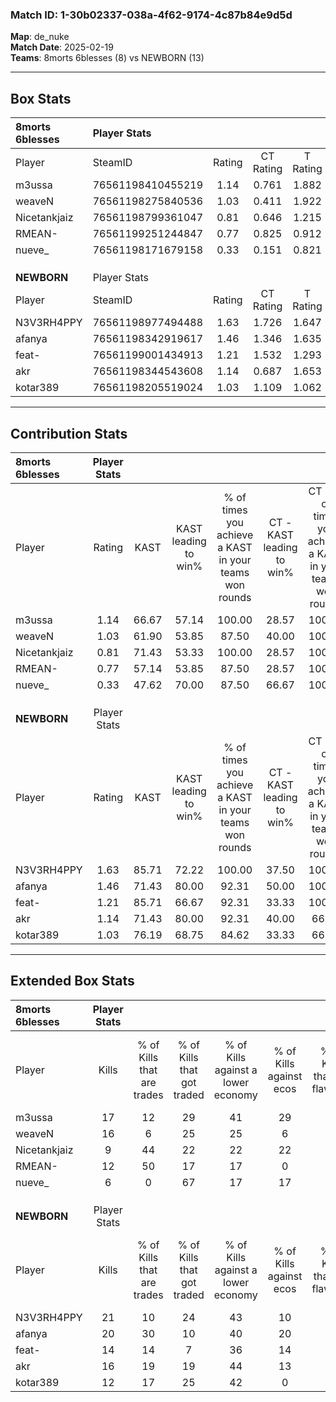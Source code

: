 ### Match ID: 1-30b02337-038a-4f62-9174-4c87b84e9d5d  
**Map**: de_nuke  
**Match Date**: 2025-02-19  
**Teams**: 8morts 6blesses (8) vs NEWBORN (13)  

---  

## Box Stats  

| **8morts 6blesses** | Player Stats      |        |           |          |       |       |       |         |        |      |     |
| :- | :- | :-: | :-: | :-: | :-: | :-: | :-: | :-: | :-: | :-: | :-: |
| Player              | SteamID           | Rating | CT Rating | T Rating | KAST  |  ADR  | Kills | Assists | Deaths | K/D  | HS% |
| m3ussa              | 76561198410455219 |  1.14  |   0.761   |  1.882   | 66.67 | 87.2  |  17   |    4    |   16   | 1.06 | 35  |
| weaveN              | 76561198275840536 |  1.03  |   0.411   |  1.922   | 61.90 | 76.7  |  16   |    4    |   16   | 1.00 | 62  |
| Nicetankjaiz        | 76561198799361047 |  0.81  |   0.646   |  1.215   | 71.43 | 69.1  |   9   |    9    |   16   | 0.56 | 66  |
| RMEAN-              | 76561199251244847 |  0.77  |   0.825   |  0.912   | 57.14 | 58.0  |  12   |    3    |   16   | 0.75 | 41  |
| nueve_              | 76561198171679158 |  0.33  |   0.151   |  0.821   | 47.62 | 52.3  |   6   |    2    |   20   | 0.30 | 83  |
|                     |                   |        |           |          |       |       |       |         |        |      |     |
|                     |                   |        |           |          |       |       |       |         |        |      |     |
|                     |                   |        |           |          |       |       |       |         |        |      |     |
| **NEWBORN**         | Player Stats      |        |           |          |       |       |       |         |        |      |     |
| Player              | SteamID           | Rating | CT Rating | T Rating | KAST  |  ADR  | Kills | Assists | Deaths | K/D  | HS% |
| N3V3RH4PPY          | 76561198977494488 |  1.63  |   1.726   |  1.647   | 85.71 | 115.2 |  21   |    3    |   12   | 1.75 | 61  |
| afanya              | 76561198342919617 |  1.46  |   1.346   |  1.635   | 71.43 | 104.5 |  20   |    5    |   12   | 1.67 | 65  |
| feat-               | 76561199001434913 |  1.21  |   1.532   |  1.293   | 85.71 | 72.7  |  14   |    4    |   12   | 1.17 | 57  |
| akr                 | 76561198344543608 |  1.14  |   0.687   |  1.653   | 71.43 | 72.6  |  16   |    4    |   14   | 1.14 | 56  |
| kotar389            | 76561198205519024 |  1.03  |   1.109   |  1.062   | 76.19 | 60.3  |  12   |    1    |   11   | 1.09 | 58  |
---  

## Contribution Stats  

| **8morts 6blesses** | Player Stats |       |                      |                                                        |                           |                                                             |                          |                                                            |
| :- | :-: | :-: | :-: | :-: | :-: | :-: | :-: | :-: |
| Player              |    Rating    | KAST  | KAST leading to win% | % of times you achieve a KAST in your teams won rounds | CT - KAST leading to win% | CT - % of times you achieve a KAST in your teams won rounds | T - KAST leading to win% | T - % of times you achieve a KAST in your teams won rounds |
| m3ussa              |     1.14     | 66.67 |        57.14         |                         100.00                         |           28.57           |                           100.00                            |          85.71           |                           100.00                           |
| weaveN              |     1.03     | 61.90 |        53.85         |                         87.50                          |           40.00           |                           100.00                            |          62.50           |                           83.33                            |
| Nicetankjaiz        |     0.81     | 71.43 |        53.33         |                         100.00                         |           28.57           |                           100.00                            |          75.00           |                           100.00                           |
| RMEAN-              |     0.77     | 57.14 |        53.85         |                         87.50                          |           28.57           |                           100.00                            |          83.33           |                           83.33                            |
| nueve_              |     0.33     | 47.62 |        70.00         |                         87.50                          |           66.67           |                           100.00                            |          71.43           |                           83.33                            |
|                     |              |       |                      |                                                        |                           |                                                             |                          |                                                            |
|                     |              |       |                      |                                                        |                           |                                                             |                          |                                                            |
|                     |              |       |                      |                                                        |                           |                                                             |                          |                                                            |
| **NEWBORN**         | Player Stats |       |                      |                                                        |                           |                                                             |                          |                                                            |
| Player              |    Rating    | KAST  | KAST leading to win% | % of times you achieve a KAST in your teams won rounds | CT - KAST leading to win% | CT - % of times you achieve a KAST in your teams won rounds | T - KAST leading to win% | T - % of times you achieve a KAST in your teams won rounds |
| N3V3RH4PPY          |     1.63     | 85.71 |        72.22         |                         100.00                         |           37.50           |                           100.00                            |          100.00          |                           100.00                           |
| afanya              |     1.46     | 71.43 |        80.00         |                         92.31                          |           50.00           |                           100.00                            |          100.00          |                           90.00                            |
| feat-               |     1.21     | 85.71 |        66.67         |                         92.31                          |           33.33           |                           100.00                            |          100.00          |                           90.00                            |
| akr                 |     1.14     | 71.43 |        80.00         |                         92.31                          |           40.00           |                            66.67                            |          100.00          |                           100.00                           |
| kotar389            |     1.03     | 76.19 |        68.75         |                         84.62                          |           33.33           |                            66.67                            |          90.00           |                           90.00                            |
---  

## Extended Box Stats  

| **8morts 6blesses** | Player Stats |                            |                            |                                    |                         |                              |                                 |        |                             |                                     |                          |                               |                            |
| :- | :-: | :-: | :-: | :-: | :-: | :-: | :-: | :-: | :-: | :-: | :-: | :-: | :-: |
| Player              |    Kills     | % of Kills that are trades | % of Kills that got traded | % of Kills against a lower economy | % of Kills against ecos | % of Kills that are flawless | % of Kills that are close duels | Deaths | % of Deaths that get traded | % of Deaths against a lower economy | % of Deaths against ecos | % of Deaths that are flawless | % of Deaths that are close |
| m3ussa              |      17      |             12             |             29             |                 41                 |           29            |              59              |                0                |   16   |             25              |                 19                  |            6             |              63               |             6              |
| weaveN              |      16      |             6              |             25             |                 25                 |            6            |              75              |                6                |   16   |              6              |                 13                  |            6             |              75               |             13             |
| Nicetankjaiz        |      9       |             44             |             22             |                 22                 |           22            |              22              |               22                |   16   |             19              |                 13                  |            0             |              56               |             13             |
| RMEAN-              |      12      |             50             |             17             |                 17                 |            0            |              83              |                0                |   16   |             13              |                 19                  |            6             |              69               |             6              |
| nueve_              |      6       |             0              |             67             |                 17                 |           17            |              33              |                0                |   20   |             20              |                 20                  |            10            |              60               |             10             |
|                     |              |                            |                            |                                    |                         |                              |                                 |        |                             |                                     |                          |                               |                            |
|                     |              |                            |                            |                                    |                         |                              |                                 |        |                             |                                     |                          |                               |                            |
|                     |              |                            |                            |                                    |                         |                              |                                 |        |                             |                                     |                          |                               |                            |
| **NEWBORN**         | Player Stats |                            |                            |                                    |                         |                              |                                 |        |                             |                                     |                          |                               |                            |
| Player              |    Kills     | % of Kills that are trades | % of Kills that got traded | % of Kills against a lower economy | % of Kills against ecos | % of Kills that are flawless | % of Kills that are close duels | Deaths | % of Deaths that get traded | % of Deaths against a lower economy | % of Deaths against ecos | % of Deaths that are flawless | % of Deaths that are close |
| N3V3RH4PPY          |      21      |             10             |             24             |                 43                 |           10            |              76              |               10                |   12   |             25              |                 33                  |            8             |              67               |             8              |
| afanya              |      20      |             30             |             10             |                 40                 |           20            |              60              |               10                |   12   |             25              |                 33                  |            0             |              42               |             8              |
| feat-               |      14      |             14             |             7              |                 36                 |           14            |              64              |               14                |   12   |             33              |                 42                  |            0             |              50               |             0              |
| akr                 |      16      |             19             |             19             |                 44                 |           13            |              75              |                0                |   14   |             29              |                 36                  |            0             |              86               |             0              |
| kotar389            |      12      |             17             |             25             |                 42                 |            0            |              42              |               17                |   11   |             27              |                 27                  |            0             |              73               |             9              |
